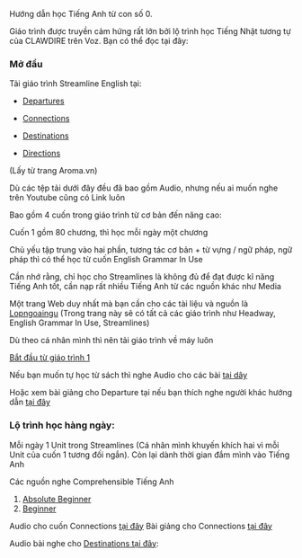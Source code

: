 Hướng dẫn học Tiếng Anh từ con số 0.
 

Giáo trình được truyền cảm hứng rất lớn bởi lộ trình học Tiếng Nhật tương tự của CLAWDIRE trên Voz. Bạn có thể đọc tại đây: 

### Mở đầu

Tải giáo trình Streamline English tại:

- [Departures](http://www.mediafire.com/file/f07ana7t24d90h1/1st_Steamline+english+Departures.zip)

- [Connections](http://www.mediafire.com/file/qwwpbdc9ibi36av/2st_Steamline+english+Connections.zip)

- [Destinations](http://www.mediafire.com/file/s10dpa5eggddc14/3rd_Steamline+english+Destinations.zip)

- [Directions](http://www.mediafire.com/file/wdu97gw7bc1bu33/4th_Steamline+english+Directions.zip)

(Lấy từ trang Aroma.vn)
 

Dù các tệp tải dưới đây đều đã bao gồm Audio, nhưng nếu ai muốn nghe trên Youtube cũng có Link luôn

Bao gồm 4 cuốn trong giáo trình từ cơ bản đến nâng cao:

Cuốn 1 gồm 80 chương, thì học mỗi ngày một chương


Chủ yếu tập trung vào hai phần, tương tác cơ bản + từ vựng / ngữ pháp, ngữ pháp thì có thể học từ cuốn English Grammar In Use

Cần nhớ rằng, chỉ học cho Streamlines là không đủ để đạt được kĩ năng Tiếng Anh tốt, cần nạp rất nhiều Tiếng Anh từ các nguồn khác như Media

Một trang Web duy nhất mà bạn cần cho các tài liệu và nguồn là [Lopngoaingu](http://lopngoaingu.com/) (Trong trang này sẽ có tất cả các giáo trình như Headway, English Grammar In Use, Streamlines)

Dù theo cá nhân mình thì nên tải giáo trình về máy luôn

[Bắt đầu từ giáo trình 1](http://lopngoaingu.com/listening/streamline-english/Departure/index.php?id=1) 

Nếu bạn muốn tự học từ sách thì nghe Audio cho các bài [tại dây](https://www.youtube.com/playlist?list=PL1E4A30693094D8AD) 

Hoặc xem bài giảng cho Departure tại nếu bạn thích nghe người khác hướng dẫn [tại đây](https://www.youtube.com/playlist?list=PLYL60jUJ0pUQvPw7DBp2KhP7PVy4MC0vL) 

### Lộ trình học hàng ngày:

Mỗi ngày 1 Unit trong Streamlines (Cá nhân mình khuyến khích hai vì mỗi Unit của cuốn 1 tương đối ngắn). Còn lại dành thời gian đắm mình vào Tiếng Anh


Các nguồn nghe Comprehensible Tiếng Anh 

1. [Absolute Beginner](https://www.youtube.com/playlist?list=PLqE81DRO-TpEWRe-O9HuuATMxRuF6qrVx)
2. [Beginner](https://www.youtube.com/playlist?list=PLqE81DRO-TpEdaIQaWdMgDjNHihgC56nl)

Audio cho cuốn Connections [tại đây](https://www.youtube.com/playlist?list=PLC6055FEEE8C855BA) 
Bài giảng cho Connections [tại đây](https://www.youtube.com/playlist?list=PLYL60jUJ0pURbiTEan4E8qJVelUREfJEe) 


Audio bài nghe cho [Destinations tại đây](https://www.youtube.com/playlist?list=PLF26D0BB50072C4B5): 